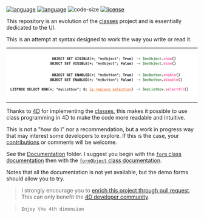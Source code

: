 [![language](https://img.shields.io/static/v1?label=language&message=4d&color=blue)](https://developer.4d.com/)
[![language](https://img.shields.io/github/languages/top/vdelachaux/UI-with-Class.svg)](https://developer.4d.com/)
![code-size](https://img.shields.io/github/languages/code-size/vdelachaux/UI-with-Class.svg)
[![license](https://img.shields.io/github/license/vdelachaux/UI-with-Class)](LICENSE)

This repository is an evolution of the [classes](https://github.com/vdelachaux/classes) project and is essentially dedicated to the UI.

This is an attempt at syntax designed to work the way you write or read it.

_____
<img src="Documentation/readme.png">


_____
Thanks to [4D](https://4d.com) for implementing the [classes](https://developer.4d.com/docs/19/en/Concepts/classes.html), this makes it possible to use class programming in 4D to make the code more readable and intuitive.

This is not a "how do I" nor a recommendation, but a work in progress way that may interest some developers to explore. If this is the case,  your [contributions](CONTRIBUTING.md) or comments will be welcome.

See the [Documentation](Documentation/Classes/) folder. I suggest you begin with the [`form` class documentation](Documentation/Classes/form.md) then with the [`formObject` class documentation](Documentation/Classes/formObject.md).

Notes that all the documentation is not yet available, but the demo forms should allow you to try.
	
> I strongly encourage you to [enrich this project through pull request](CONTRIBUTING.md). This can only benefit the [4D developer community](https://discuss.4d.com). 
	
> `Enjoy the 4th dimension`

